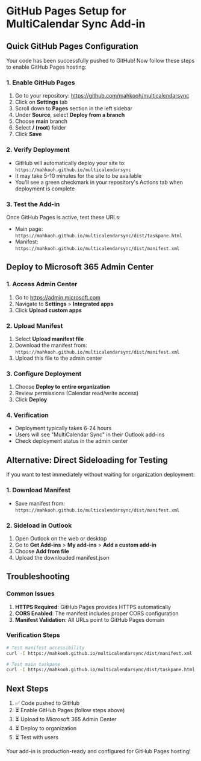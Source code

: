 # GitHub Pages Setup for MultiCalendar Sync Add-in

## Quick GitHub Pages Configuration

Your code has been successfully pushed to GitHub! Now follow these steps to enable GitHub Pages hosting:

### 1. Enable GitHub Pages
1. Go to your repository: https://github.com/mahkooh/multicalendarsync
2. Click on **Settings** tab
3. Scroll down to **Pages** section in the left sidebar
4. Under **Source**, select **Deploy from a branch**
5. Choose **main** branch
6. Select **/ (root)** folder
7. Click **Save**

### 2. Verify Deployment
- GitHub will automatically deploy your site to: `https://mahkooh.github.io/multicalendarsync`
- It may take 5-10 minutes for the site to be available
- You'll see a green checkmark in your repository's Actions tab when deployment is complete

### 3. Test the Add-in
Once GitHub Pages is active, test these URLs:
- Main page: `https://mahkooh.github.io/multicalendarsync/dist/taskpane.html`
- Manifest: `https://mahkooh.github.io/multicalendarsync/dist/manifest.xml`

## Deploy to Microsoft 365 Admin Center

### 1. Access Admin Center
1. Go to https://admin.microsoft.com
2. Navigate to **Settings** > **Integrated apps**
3. Click **Upload custom apps**

### 2. Upload Manifest
1. Select **Upload manifest file**
2. Download the manifest from: `https://mahkooh.github.io/multicalendarsync/dist/manifest.xml`
3. Upload this file to the admin center

### 3. Configure Deployment
1. Choose **Deploy to entire organization** 
2. Review permissions (Calendar read/write access)
3. Click **Deploy**

### 4. Verification
- Deployment typically takes 6-24 hours
- Users will see "MultiCalendar Sync" in their Outlook add-ins
- Check deployment status in the admin center

## Alternative: Direct Sideloading for Testing

If you want to test immediately without waiting for organization deployment:

### 1. Download Manifest
- Save manifest from: `https://mahkooh.github.io/multicalendarsync/dist/manifest.xml`

### 2. Sideload in Outlook
1. Open Outlook on the web or desktop
2. Go to **Get Add-ins** > **My add-ins** > **Add a custom add-in**
3. Choose **Add from file**
4. Upload the downloaded manifest.json

## Troubleshooting

### Common Issues
1. **HTTPS Required**: GitHub Pages provides HTTPS automatically
2. **CORS Enabled**: The manifest includes proper CORS configuration
3. **Manifest Validation**: All URLs point to GitHub Pages domain

### Verification Steps
```bash
# Test manifest accessibility
curl -I https://mahkooh.github.io/multicalendarsync/dist/manifest.xml

# Test main taskpane
curl -I https://mahkooh.github.io/multicalendarsync/dist/taskpane.html
```

## Next Steps
1. ✅ Code pushed to GitHub
2. ⏳ Enable GitHub Pages (follow steps above)
3. ⏳ Upload to Microsoft 365 Admin Center
4. ⏳ Deploy to organization
5. ⏳ Test with users

Your add-in is production-ready and configured for GitHub Pages hosting!
